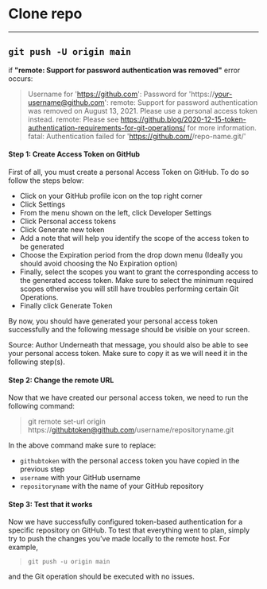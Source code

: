 Clone repo
====
___


## `git push -U origin main`


if **"remote: Support for password authentication was removed"** error occurs:

>Username for 'https://github.com': <username>
Password for 'https://your-username@github.com':
remote: Support for password authentication was removed on August 13, 2021. Please use a personal access token instead.
remote: Please see https://github.blog/2020-12-15-token-authentication-requirements-for-git-operations/ for more information.
fatal: Authentication failed for 'https://github.com/<username>/repo-name.git/'


#### Step 1: Create Access Token on GitHub
First of all, you must create a personal Access Token on GitHub. To do so follow the steps below:

- Click on your GitHub profile icon on the top right corner
- Click Settings
- From the menu shown on the left, click Developer Settings
- Click Personal access tokens
- Click Generate new token
- Add a note that will help you identify the scope of the access token to be generated
- Choose the Expiration period from the drop down menu (Ideally you should avoid choosing the No Expiration option)
- Finally, select the scopes you want to grant the corresponding access to the generated access token. Make sure to select the minimum required scopes otherwise you will still have troubles performing certain Git Operations.
- Finally click Generate Token

By now, you should have generated your personal access token successfully and the following message should be visible on your screen.


Source: Author
Underneath that message, you should also be able to see your personal access token. Make sure to copy it as we will need it in the following step(s).

#### Step 2: Change the remote URL
Now that we have created our personal access token, we need to run the following command:

> git remote set-url origin https://githubtoken@github.com/username/repositoryname.git

In the above command make sure to replace:
- `githubtoken` with the personal access token you have copied in the previous step
- `username` with your GitHub username
- `repositoryname` with the name of your GitHub repository


#### Step 3: Test that it works
Now we have successfully configured token-based authentication for a specific repository on GitHub. To test that everything went to plan, simply try to push the changes you’ve made locally to the remote host. For example,

> `git push -u origin main`

and the Git operation should be executed with no issues.